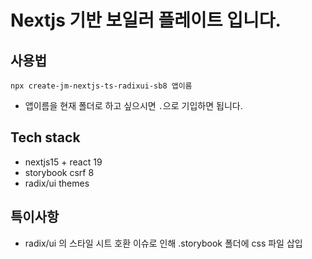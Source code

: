 # Nextjs 기반 보일러 플레이트 입니다.

## 사용법
```
npx create-jm-nextjs-ts-radixui-sb8 앱이름
```
* 앱이름을 현재 폴더로 하고 싶으시면 `.`으로 기입하면 됩니다.

## Tech stack

- nextjs15 + react 19
- storybook csrf 8
- radix/ui themes

## 특이사항

- radix/ui 의 스타일 시트 호환 이슈로 인해 .storybook 폴더에 css 파일 삽입
